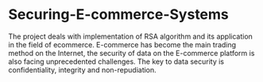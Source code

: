 # Securing-E-commerce-Systems
The project deals with implementation of RSA algorithm and its application in the field of ecommerce. E-commerce has become the main trading method on the Internet, the security of data on the E-commerce platform is also facing unprecedented challenges. The key to data security is confidentiality, integrity and non-repudiation.

